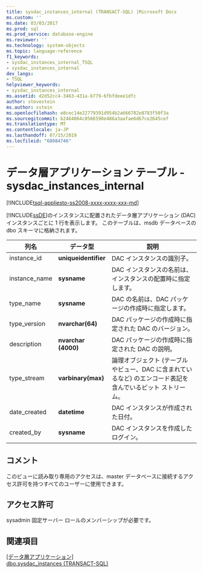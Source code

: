```yaml
---
title: sysdac_instances_internal (TRANSACT-SQL) |Microsoft Docs
ms.custom: ''
ms.date: 03/03/2017
ms.prod: sql
ms.prod_service: database-engine
ms.reviewer: ''
ms.technology: system-objects
ms.topic: language-reference
f1_keywords:
- sysdac_instances_internal_TSQL
- sysdac_instances_internal
dev_langs:
- TSQL
helpviewer_keywords:
- sysdac_instances_internal
ms.assetid: d2d52cc4-3463-431a-b779-6fbfdeee1dfc
author: stevestein
ms.author: sstein
ms.openlocfilehash: e8cec14e22779391d954b2a666782e8783f50f3a
ms.sourcegitcommit: b2464064c0566590e486a3aafae6d67ce2645cef
ms.translationtype: MT
ms.contentlocale: ja-JP
ms.lasthandoff: 07/15/2019
ms.locfileid: "68084746"
---
```

# <a name="data-tier-application-tables---sysdacinstancesinternal"></a>データ層アプリケーション テーブル - sysdac_instances_internal
[!INCLUDE[tsql-appliesto-ss2008-xxxx-xxxx-xxx-md](../../includes/tsql-appliesto-ss2008-xxxx-xxxx-xxx-md.md)]

  [!INCLUDE[ssDE](../../includes/ssde-md.md)]のインスタンスに配置されたデータ層アプリケーション (DAC) インスタンスごとに 1 行を表示します。 このテーブルは、msdb データベースの dbo スキーマに格納されます。  
  
|列名|データ型|説明|  
|-----------------|---------------|-----------------|  
|instance_id|**uniqueidentifier**|DAC インスタンスの識別子。|  
|instance_name|**sysname**|DAC インスタンスの名前は、インスタンスの配置時に指定します。|  
|type_name|**sysname**|DAC の名前は、DAC パッケージの作成時に指定します。|  
|type_version|**nvarchar(64)**|DAC パッケージの作成時に指定された DAC のバージョン。|  
|description|**nvarchar (4000)**|DAC パッケージの作成時に指定された DAC の説明。|  
|type_stream|**varbinary(max)**|論理オブジェクト (テーブルやビュー、DAC に含まれているなど) のエンコード表記を含んでいるビット ストリーム。|  
|date_created|**datetime**|DAC インスタンスが作成された日付。|  
|created_by|**sysname**|DAC インスタンスを作成したログイン。|  
  
## <a name="remarks"></a>コメント  
 このビューに読み取り専用のアクセスは、master データベースに接続するアクセス許可を持つすべてのユーザーに使用できます。  
  
## <a name="permissions"></a>アクセス許可  
 sysadmin 固定サーバー ロールのメンバーシップが必要です。  
  
## <a name="see-also"></a>関連項目  
 [[データ層アプリケーション]](../../relational-databases/data-tier-applications/data-tier-applications.md)   
 [dbo.sysdac_instances &#40;TRANSACT-SQL&#41;](../../relational-databases/system-catalog-views/data-tier-application-views-dbo-sysdac-instances.md)  
  
  
